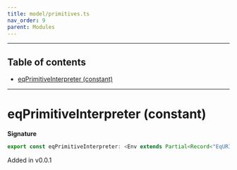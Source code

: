 ```yaml
---
title: model/primitives.ts
nav_order: 9
parent: Modules
---
```


---

<h2 class="text-delta">Table of contents</h2>

- [eqPrimitiveInterpreter (constant)](#eqprimitiveinterpreter-constant)

---

# eqPrimitiveInterpreter (constant)

**Signature**

```ts
export const eqPrimitiveInterpreter: <Env extends Partial<Record<"EqURI", any>>>() => ModelAlgebraPrimitive1<"EqURI", Env> = ...
```

Added in v0.0.1
